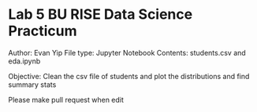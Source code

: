 # Lab 5 BU RISE Data Science Practicum

Author: Evan Yip
File type: Jupyter Notebook
Contents: students.csv and eda.ipynb

Objective:
Clean the csv file of students and plot the distributions and find summary stats

Please make pull request when edit
